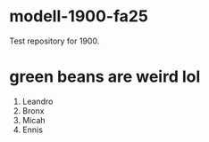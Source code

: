 # modell-1900-fa25
Test repository for 1900.


# green beans are weird lol

1. Leandro
1. Bronx
1. Micah
1. Ennis

